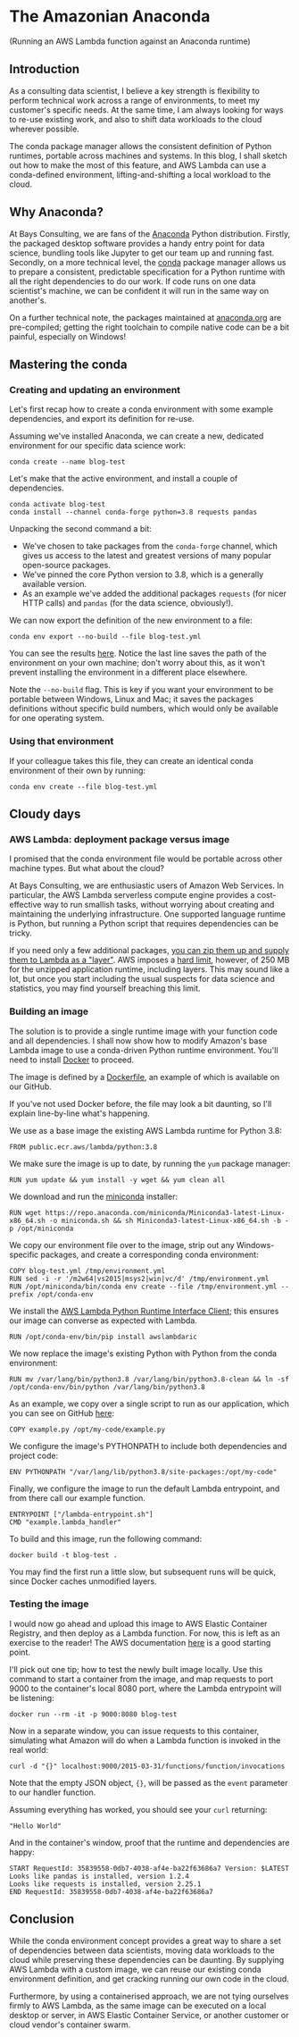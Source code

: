 # The Amazonian Anaconda
(Running an AWS Lambda function against an Anaconda runtime)

## Introduction
As a consulting data scientist, I believe a key strength is flexibility to perform technical work across a range
  of environments, to meet my customer's specific needs.  At the same time, I am always looking for ways to re-use existing work,
  and also to shift data workloads to the cloud wherever possible.

The conda package manager allows the consistent definition of Python runtimes, portable across machines and systems.
In this blog, I shall sketch out how to make the most of this feature, and AWS Lambda can use a conda-defined environment,
  lifting-and-shifting a local workload to the cloud. 


## Why Anaconda?
At Bays Consulting, we are fans of the [Anaconda](https://www.anaconda.com/products/individual-b)
  Python distribution.
Firstly, the packaged desktop software provides a handy entry point for data science,
  bundling tools like Jupyter to get our team up and running fast.
Secondly, on a more technical level, the [conda](https://docs.conda.io/en/latest/) 
  package manager allows us to prepare
  a consistent, predictable specification for a Python runtime with all the right dependencies
  to do our work.  If code runs on one data scientist's machine, we can be confident it will
  run in the same way on another's.

On a further technical note, the packages maintained at [anaconda.org](https://anaconda.org)
  are pre-compiled; getting the right toolchain to compile native code can be a bit painful,
  especially on Windows!

## Mastering the conda
### Creating and updating an environment
Let's first recap how to create a conda environment with some example dependencies, 
and export its definition for re-use.

Assuming we've installed Anaconda, we can create a new, dedicated environment
  for our specific data science work:

    conda create --name blog-test

Let's make that the active environment, and install a couple of dependencies.

    conda activate blog-test
    conda install --channel conda-forge python=3.8 requests pandas

Unpacking the second command a bit:
* We've chosen to take packages from the `conda-forge` channel, which gives us access to the latest and greatest 
  versions of many popular open-source packages.
* We've pinned the core Python version to 3.8, which is a generally available version.
* As an example we've added the additional packages `requests` (for nicer HTTP calls) and `pandas` 
    (for the data science, obviously!).

We can now export the definition of the new environment to a file:

    conda env export --no-build --file blog-test.yml

You can see the results [here](blog-test.yml).  Notice the last line saves the path of the environment on your own machine;
  don't worry about this, as it won't prevent installing the environment in a different place elsewhere.

Note the `--no-build` flag.  This is key if you want your environment to be portable 
  between Windows, Linux and Mac; it saves the packages definitions without specific build numbers,
  which would only be available for one operating system.

### Using that environment
If your colleague takes this file, they can create an identical conda environment of their own by running:

    conda env create --file blog-test.yml

## Cloudy days
### AWS Lambda: deployment package versus image
I promised that the conda environment file would be portable across other machine types.  But what about the cloud?

At Bays Consulting, we are enthusiastic users of Amazon Web Services.  In particular, the AWS Lambda serverless compute
  engine provides a cost-effective way to run smallish tasks, without worrying about creating and maintaining the
  underlying infrastructure.  One supported language runtime is Python, but running a Python script that requires
  dependencies can be tricky.

If you need only a few additional packages, [you can zip them up and supply them to Lambda as a "layer"](https://docs.aws.amazon.com/lambda/latest/dg/python-package-create.html#python-package-create-with-dependency).
AWS imposes a [hard limit](https://docs.aws.amazon.com/lambda/latest/dg/gettingstarted-limits.html), however, of 250 MB
  for the unzipped application runtime, including layers.  This may sound like a lot, but once you start including
  the usual suspects for data science and statistics, you may find yourself breaching this limit.

### Building an image
The solution is to provide a single runtime image with your function code and all dependencies.
I shall now show how to modify Amazon's base Lambda image to use a conda-driven Python runtime environment.
You'll need to install [Docker](https://www.docker.com/products/docker-desktop) to proceed.

The image is defined by a [Dockerfile](Dockerfile), an example of which is available on our GitHub.

If you've not used Docker before, the file may look a bit daunting, so I'll explain line-by-line what's happening.

We use as a base image the existing AWS Lambda runtime for Python 3.8:

    FROM public.ecr.aws/lambda/python:3.8

We make sure the image is up to date, by running the `yum` package manager:

    RUN yum update && yum install -y wget && yum clean all

We download and run the [miniconda](https://docs.conda.io/en/latest/miniconda.html) installer:

    RUN wget https://repo.anaconda.com/miniconda/Miniconda3-latest-Linux-x86_64.sh -o miniconda.sh && sh Miniconda3-latest-Linux-x86_64.sh -b -p /opt/miniconda

We copy our environment file over to the image, strip out any Windows-specific packages, and create a corresponding conda environment:

    COPY blog-test.yml /tmp/environment.yml
    RUN sed -i -r '/m2w64|vs2015|msys2|win|vc/d' /tmp/environment.yml
    RUN /opt/miniconda/bin/conda env create --file /tmp/environment.yml --prefix /opt/conda-env

We install the [AWS Lambda Python Runtime Interface Client](https://pypi.org/project/awslambdaric/); this ensures our image can converse as expected with Lambda. 

    RUN /opt/conda-env/bin/pip install awslambdaric

We now replace the image's existing Python with Python from the conda environment: 

    RUN mv /var/lang/bin/python3.8 /var/lang/bin/python3.8-clean && ln -sf /opt/conda-env/bin/python /var/lang/bin/python3.8

As an example, we copy over a single script to run as our application, which you can see on GitHub [here](example.py): 

    COPY example.py /opt/my-code/example.py

We configure the image's PYTHONPATH to include both dependencies and project code:
    
    ENV PYTHONPATH "/var/lang/lib/python3.8/site-packages:/opt/my-code"

Finally, we configure the image to run the default Lambda entrypoint, and from there call our example function.

    ENTRYPOINT ["/lambda-entrypoint.sh"]
    CMD "example.lambda_handler"

To build and this image, run the following command:

    docker build -t blog-test .

You may find the first run a little slow, but subsequent runs will be quick, since Docker caches unmodified layers.

### Testing the image
I would now go ahead and upload this image to AWS Elastic Container Registry, and then deploy as a Lambda function.
  For now, this is left as an exercise to the reader!
  The AWS documentation [here](https://docs.aws.amazon.com/lambda/latest/dg/images-create.html) is a good starting point.

I'll pick out one tip; how to test the newly built image locally.  Use this command to start a container from the image,
  and map requests to port 9000 to the container's local 8080 port, where the Lambda entrypoint will be listening:

    docker run --rm -it -p 9000:8080 blog-test

Now in a separate window, you can issue requests to this container,
  simulating what Amazon will do when a Lambda function is invoked in the real world:

    curl -d "{}" localhost:9000/2015-03-31/functions/function/invocations

Note that the empty JSON object, `{}`, will be passed as the `event` parameter to our handler function.

Assuming everything has worked, you should see your `curl` returning:

    "Hello World"

And in the container's window, proof that the runtime and dependencies are happy:

    START RequestId: 35839558-0db7-4038-af4e-ba22f63686a7 Version: $LATEST
    Looks like pandas is installed, version 1.2.4
    Looks like requests is installed, version 2.25.1
    END RequestId: 35839558-0db7-4038-af4e-ba22f63686a7


## Conclusion
While the conda environment concept provides a great way to share a set of dependencies between data scientists,
  moving data workloads to the cloud while preserving these dependencies can be daunting.  By supplying AWS Lambda with
  a custom image, we can reuse our existing conda environment definition, and get cracking running our own code in the cloud.

Furthermore, by using a containerised approach, we are not tying ourselves firmly to AWS Lambda, as the same image can be
  executed on a local desktop or server, in AWS Elastic Container Service, or another customer or cloud vendor's container swarm.